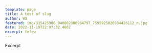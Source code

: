 ```yaml
---
template: page
title: A test of slug
author: WO
featured: img/315425986_940002806984797_7595925026984426112_n.jpg
date: 2022-11-19T22:07:32.466Z
excerpt: fefew
---
```


Excerpt
